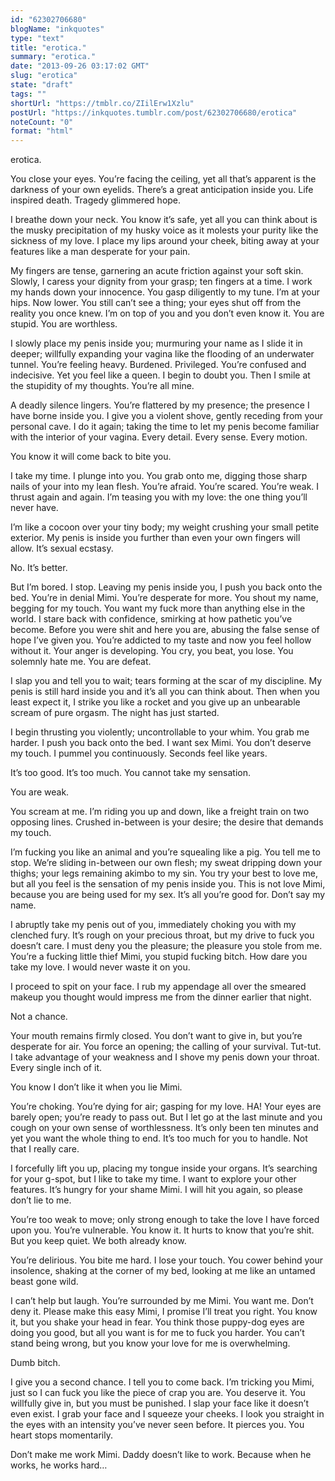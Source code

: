 ```yaml
---
id: "62302706680"
blogName: "inkquotes"
type: "text"
title: "erotica."
summary: "erotica."
date: "2013-09-26 03:17:02 GMT"
slug: "erotica"
state: "draft"
tags: ""
shortUrl: "https://tmblr.co/ZIilErw1Xzlu"
postUrl: "https://inkquotes.tumblr.com/post/62302706680/erotica"
noteCount: "0"
format: "html"
---
```


erotica.

You close your eyes. You’re facing the ceiling, yet all that’s apparent is the darkness of your own eyelids. There’s a great anticipation inside you. Life inspired death. Tragedy glimmered hope.

I breathe down your neck. You know it’s safe, yet all you can think about is the musky precipitation of my husky voice as it molests your purity like the sickness of my love. I place my lips around your cheek, biting away at your features like a man desperate for your pain.

My fingers are tense, garnering an acute friction against your soft skin. Slowly, I caress your dignity from your grasp; ten fingers at a time. I work my hands down your innocence. You gasp diligently to my tune. I’m at your hips. Now lower. You still can’t see a thing; your eyes shut off from the reality you once knew. I’m on top of you and you don’t even know it. You are stupid. You are worthless.

I slowly place my penis inside you; murmuring your name as I slide it in deeper; willfully expanding your vagina like the flooding of an underwater tunnel. You’re feeling heavy. Burdened. Privileged. You’re confused and indecisive. Yet you feel like a queen. I begin to doubt you. Then I smile at the stupidity of my thoughts. You’re all mine.

A deadly silence lingers. You’re flattered by my presence; the presence I have borne inside you. I give you a violent shove, gently receding from your personal cave. I do it again; taking the time to let my penis become familiar with the interior of your vagina. Every detail. Every sense. Every motion.

You know it will come back to bite you.

I take my time. I plunge into you. You grab onto me, digging those sharp nails of your into my lean flesh. You’re afraid. You’re scared. You’re weak. I thrust again and again. I’m teasing you with my love: the one thing you’ll never have.

I’m like a cocoon over your tiny body; my weight crushing your small petite exterior. My penis is inside you further than even your own fingers will allow. It’s sexual ecstasy.

No. It’s better.

But I’m bored. I stop. Leaving my penis inside you, I push you back onto the bed. You’re in denial Mimi. You’re desperate for more. You shout my name, begging for my touch. You want my fuck more than anything else in the world. I stare back with confidence, smirking at how pathetic you’ve become. Before you were shit and here you are, abusing the false sense of hope I’ve given you. You’re addicted to my taste and now you feel hollow without it. Your anger is developing. You cry, you beat, you lose. You solemnly hate me. You are defeat.

I slap you and tell you to wait; tears forming at the scar of my discipline. My penis is still hard inside you and it’s all you can think about. Then when you least expect it, I strike you like a rocket and you give up an unbearable scream of pure orgasm. The night has just started.

I begin thrusting you violently; uncontrollable to your whim. You grab me harder. I push you back onto the bed. I want sex Mimi. You don’t deserve my touch. I pummel you continuously. Seconds feel like years.

It’s too good. It’s too much. You cannot take my sensation.

You are weak.

You scream at me. I’m riding you up and down, like a freight train on two opposing lines. Crushed in-between is your desire; the desire that demands my touch.

I’m fucking you like an animal and you’re squealing like a pig. You tell me to stop. We’re sliding in-between our own flesh; my sweat dripping down your thighs; your legs remaining akimbo to my sin. You try your best to love me, but all you feel is the sensation of my penis inside you. This is not love Mimi, because you are being used for my sex. It’s all you’re good for. Don’t say my name. 

I abruptly take my penis out of you, immediately choking you with my clenched fury. It’s rough on your precious throat, but my drive to fuck you doesn’t care. I must deny you the pleasure; the pleasure you stole from me. You’re a fucking little thief Mimi, you stupid fucking bitch. How dare you take my love. I would never waste it on you.

I proceed to spit on your face. I rub my appendage all over the smeared makeup you thought would impress me from the dinner earlier that night.

Not a chance.

Your mouth remains firmly closed. You don’t want to give in, but you’re desperate for air. You force an opening; the calling of your survival. Tut-tut. I take advantage of your weakness and I shove my penis down your throat. Every single inch of it.

You know I don’t like it when you lie Mimi.

You’re choking. You’re dying for air; gasping for my love. HA! Your eyes are barely open; you’re ready to pass out. But I let go at the last minute and you cough on your own sense of worthlessness. It’s only been ten minutes and yet you want the whole thing to end. It’s too much for you to handle. Not that I really care.

I forcefully lift you up, placing my tongue inside your organs. It’s searching for your g-spot, but I like to take my time. I want to explore your other features. It’s hungry for your shame Mimi. I will hit you again, so please don’t lie to me.

You’re too weak to move; only strong enough to take the love I have forced upon you. You’re vulnerable. You know it. It hurts to know that you’re shit. But you keep quiet. We both already know.

You’re delirious. You bite me hard. I lose your touch. You cower behind your insolence, shaking at the corner of my bed, looking at me like an untamed beast gone wild.

I can’t help but laugh. You’re surrounded by me Mimi. You want me. Don’t deny it. Please make this easy Mimi, I promise I’ll treat you right. You know it, but you shake your head in fear. You think those puppy-dog eyes are doing you good, but all you want is for me to fuck you harder. You can’t stand being wrong, but you know your love for me is overwhelming.

Dumb bitch.

I give you a second chance. I tell you to come back. I’m tricking you Mimi, just so I can fuck you like the piece of crap you are. You deserve it. You willfully give in, but you must be punished. I slap your face like it doesn’t even exist. I grab your face and I squeeze your cheeks. I look you straight in the eyes with an intensity you’ve never seen before. It pierces you. You heart stops momentarily.

Don’t make me work Mimi. Daddy doesn’t like to work. Because when he works, he works hard…
